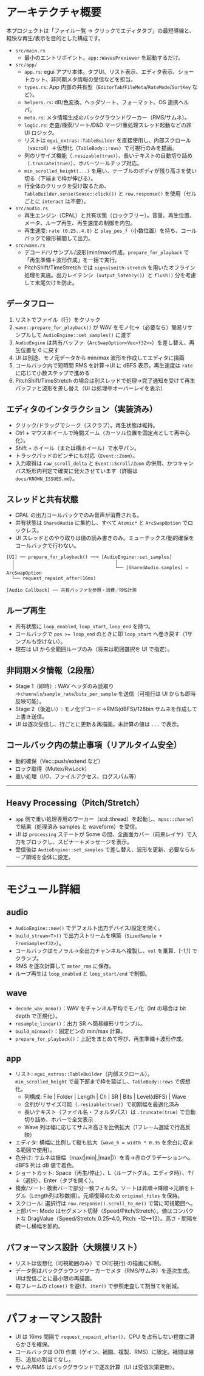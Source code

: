 # アーキテクチャ概要

本プロジェクトは「ファイル一覧 → クリックでエディタタブ」の最短導線と、軽快な再生/表示を目的とした構成です。

- `src/main.rs`
  - 最小のエントリポイント。`app::WavesPreviewer` を起動するだけ。
- `src/app/`
  - `app.rs`: egui アプリ本体。タブUI、リスト表示、エディタ表示、ショートカット、非同期メタ情報の受信などを担当。
  - `types.rs`: App 内部の共有型（`EditorTab`/`FileMeta`/`RateMode`/`SortKey` など）。
  - `helpers.rs`: dB/色変換、ヘッダソート、フォーマット、OS 連携ヘルパ。
  - `meta.rs`: メタ情報生成のバックグラウンドワーカー（RMS/サムネ）。
  - `logic.rs`: 走査/検索/ソート/D&D マージ/重処理スレッド起動などの非 UI ロジック。
  - リストは `egui_extras::TableBuilder` を直接使用し、内部スクロール（vscroll）＋仮想化（`TableBody::rows`）で可視行のみを描画。
  - 列のリサイズ機能（`.resizable(true)`）、長いテキストの自動切り詰め（`.truncate(true)`）、ホバーツールチップ対応。
  - `min_scrolled_height(...)` を用い、テーブルのボディが残り高さを使い切る（下端まで枠が伸びる）。
  - 行全体のクリックを受け取るため、`TableBuilder.sense(Sense::click())` と `row.response()` を使用（セルごとに `interact` は不要）。
- `src/audio.rs`
  - 再生エンジン（CPAL）と共有状態（ロックフリー）。音量、再生位置、メータ、ループ再生、再生速度の制御を内包。
  - 再生速度: `rate (0.25..4.0)` と `play_pos_f`（小数位置）を持ち、コールバックで線形補間して出力。
- `src/wave.rs`
  - デコード/リサンプル/波形(min/max)作成。`prepare_for_playback` で「再生準備＋波形作成」を一括で実行。
  - PitchShift/TimeStretch では `signalsmith-stretch` を用いたオフライン処理を実施。出力レイテンシ（`output_latency()`）と `flush()` 分を考慮して末尾欠けを防止。

## データフロー

1) リストでファイル（行）をクリック
2) `wave::prepare_for_playback()` が WAV をモノ化→（必要なら）簡易リサンプルして `AudioEngine::set_samples()` に渡す
3) `AudioEngine` は共有バッファ（`ArcSwapOption<Vec<f32>>`）を差し替え、再生位置を 0 に戻す
4) UI は別途、モノ元データから min/max 波形を作成してエディタに描画
5) コールバック内で短時間 RMS を計算→UI に dBFS 表示。再生速度は `rate` に応じて小数ステップで進める
6) PitchShift/TimeStretch の場合は別スレッドで処理→完了通知を受けて再生バッファと波形を差し替え（UI は処理中オーバーレイを表示）

## エディタのインタラクション（実装済み）
- クリック/ドラッグでシーク（スクラブ）。再生状態は維持。
- Ctrl + マウスホイールで時間ズーム（カーソル位置を固定点として再中心化）。
- Shift + ホイール（または横ホイール）で水平パン。
- トラックパッドのピンチにも対応（`Event::Zoom`）。
- 入力取得は `raw_scroll_delta` と `Event::Scroll/Zoom` の併用、かつキャンバス矩形内判定で確実に発火させています（詳細は `docs/KNOWN_ISSUES.md`）。

## スレッドと共有状態

- CPAL の出力コールバックでのみ音声が消費される。
- 共有状態は `SharedAudio` に集約し、すべて `Atomic*` と `ArcSwapOption` でロックレス。
- UI スレッドとのやり取りは値の読み書きのみ。ミューテックス/動的確保をコールバックで行わない。

```
[UI] ── prepare_for_playback() ──> [AudioEngine::set_samples]
  │                                     │
  │                                     └── [SharedAudio.samples] ← ArcSwapOption
  └── request_repaint_after(16ms)

[Audio Callback] ── 共有バッファを参照・消費／RMS計測
```

## ループ再生

- 共有状態に `loop_enabled`, `loop_start`, `loop_end` を持つ。
- コールバックで `pos >= loop_end` のときに即 `loop_start` へ巻き戻す（1サンプルも空けない）。
- 現在は UI から全範囲ループのみ（将来は範囲選択を UI で指定）。

## 非同期メタ情報（2段階）

- Stage 1（即時）: WAV ヘッダのみ読取り→`channels`/`sample_rate`/`bits_per_sample` を送信（可視行は UI からも即時反映可能）。
- Stage 2（後追い）: モノ化デコード→RMS(dBFS)/128bin サムネを作成して上書き送信。
- UI は逐次受信し、行ごとに更新＆再描画。未計算の値は `...` で表示。

## コールバック内の禁止事項（リアルタイム安全）

- 動的確保（Vec::push/extend など）
- ロック取得（Mutex/RwLock）
- 重い処理（I/O、ファイルアクセス、ログスパム等）

---

## Heavy Processing（Pitch/Stretch）

- `app` 側で重い処理専用のワーカー（std::thread）を起動し、`mpsc::channel` で結果（処理済み samples と waveform）を受信。
- UI は `processing` ステートが Some の間、全画面カバー（前景レイヤ）で入力をブロックし、スピナー＋メッセージを表示。
- 受信後は `AudioEngine::set_samples` で差し替え、波形を更新、必要ならループ領域を全体に設定。

---

# モジュール詳細

## audio
- `AudioEngine::new()` でデフォルト出力デバイス/設定を開く。
- `build_stream<T>()` で出力ストリームを構築（`SizedSample + FromSample<f32>`）。
- コールバックはモノラル→全出力チャンネルへ複製し、`vol` を乗算、[-1,1] でクランプ。
- RMS を逐次計算して `meter_rms` に保存。
- ループ再生は `loop_enabled` と `loop_start/end` で制御。

## wave
- `decode_wav_mono()`：WAV をチャンネル平均でモノ化（Int の場合は bit depth で正規化）。
- `resample_linear()`：出力 SR へ簡易線形リサンプル。
- `build_minmax()`：固定ビンの min/max 計算。
- `prepare_for_playback()`：上記をまとめて呼び、再生準備＋波形作成。

## app
- リスト: `egui_extras::TableBuilder`（内部スクロール）。`min_scrolled_height` で最下部まで枠を延ばし、`TableBody::rows` で仮想化。
  - 列構成: File | Folder | Length | Ch | SR | Bits | Level(dBFS) | Wave
  - 全列がリサイズ可能（`.resizable(true)`）で初期幅を最適化済み
  - 長いテキスト（ファイル名・フォルダパス）は `.truncate(true)` で自動切り詰め、ホバーで全文表示
  - Wave 列は幅に応じてサムネ高さを比例拡大（1フレーム遅延で行高反映）
- エディタ: 横幅に比例して縦も拡大（`wave_h = width * 0.35` を余白に収まる範囲で使用）。
- 色分け: サムネは振幅（max(|min|,|max|)）を青→赤のグラデーションへ。dBFS 列は dB 値で着色。
- ショートカット: Space（再生/停止）、L（ループトグル。エディタ時）、↑/↓（選択）、Enter（タブを開く）。
- 検索/ソート: 検索バーで部分一致フィルタ。ソートは昇順→降順→元順をトグル（Length列は秒数順）。元順復帰のため `original_files` を保持。
- スクロール: 選択行は `row.response().scroll_to_me()` で常に可視範囲へ。
- 上部バー: Mode はセグメント切替（Speed/Pitch/Stretch）。値はコンパクトな DragValue（Speed/Stretch: 0.25–4.0, Pitch: -12–+12）。高さ・間隔を統一し横幅を節約。

## パフォーマンス設計（大規模リスト）
- リストは仮想化（可視範囲のみ）で O(可視行) の描画に抑制。
- データ側はバックグラウンドワーカーでメタ（RMS/サムネ）を逐次生成。UIは受信ごとに最小限の再描画。
- 毎フレームの `clone()` を避け、`iter()` で参照走査して割当てを削減。

---

# パフォーマンス設計
- UI は 16ms 間隔で `request_repaint_after()`、CPU を占有しない程度に滑らかさを確保。
- コールバックは O(1) 作業（ゲイン、補間、複製、RMS）に限定。補間は線形、追加の割当てなし。
- サムネ/RMS はバックグラウンドで逐次計算（UI は受信次第更新）。
